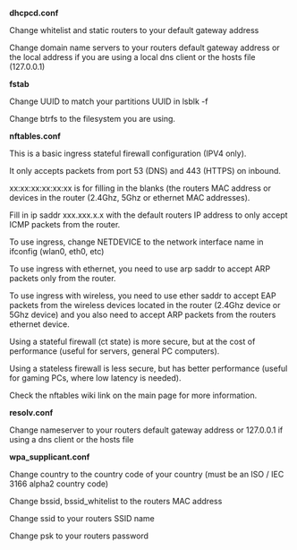 **dhcpcd.conf**

Change whitelist and static routers to your default gateway address

Change domain name servers to your routers default gateway address or the local address if you are using a local dns client or the hosts file (127.0.0.1)

**fstab**

Change UUID to match your partitions UUID in lsblk -f

Change btrfs to the filesystem you are using.

**nftables.conf**

This is a basic ingress stateful firewall configuration (IPV4 only).

It only accepts packets from port 53 (DNS) and 443 (HTTPS) on inbound.

xx:xx:xx:xx:xx:xx is for filling in the blanks (the routers MAC address or devices in the router (2.4Ghz, 5Ghz or ethernet MAC addresses).

Fill in ip saddr xxx.xxx.x.x with the default routers IP address to only accept ICMP packets from the router.

To use ingress, change NETDEVICE to the network interface name in ifconfig (wlan0, eth0, etc)

To use ingress with ethernet, you need to use arp saddr to accept ARP packets only from the router.

To use ingress with wireless, you need to use ether saddr to accept EAP packets from the wireless devices located in the router (2.4Ghz device or 5Ghz device) and you also need to accept ARP packets from the routers ethernet device.

Using a stateful firewall (ct state) is more secure, but at the cost of performance (useful for servers, general PC computers).

Using a stateless firewall is less secure, but has better performance (useful for gaming PCs, where low latency is needed).

Check the nftables wiki link on the main page for more information.

**resolv.conf**

Change nameserver to your routers default gateway address or 127.0.0.1 if using a dns client or the hosts file

**wpa_supplicant.conf**

Change country to the country code of your country (must be an ISO / IEC 3166 alpha2 country code)

Change bssid, bssid_whitelist to the routers MAC address

Change ssid to your routers SSID name

Change psk to your routers password

